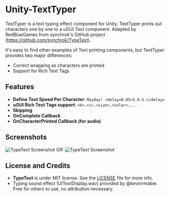 Unity-TextTyper
=========================

TextTyper is a text typing effect component for Unity. TextTyper prints out characters one by one to a uGUI Text component. Adapted by RedBlueGames from synchrok's GitHub project (https://github.com/synchrok/TypeText).

It's easy to find other examples of Text printing components, but TextTyper provides two major differences:
* Correct wrapping as characters are printed
* Support for Rich Text Tags

Features
--------
- **Define Text Speed Per Character**: ```Mayday! <delay=0.05>S.O.S.</delay>```
- **uGUI Rich Text Tags support**: ```<b>,<i>,<size>,<color>,...```
- **Skipping**
- **OnComplete Callback**
- **OnCharacterPrinted Callback (for audio)**

Screenshots
--------
![TypeText Screenshot GIF](https://cloud.githubusercontent.com/assets/1309940/11761765/f897ff48-a112-11e5-97c7-f9bbdef387bc.gif)
![TypeText Screenshot](https://cloud.githubusercontent.com/assets/1309940/11761719/06acaf9a-a111-11e5-8c35-1ec0bc06b470.PNG)


License and Credits
-------
- **TypeText** is under MIT license. See the [LICENSE](LICENSE) file for more info.
- Typing sound effect (UITextDisplay.wav) provided by @kevinrmabie. Free for others to use, no attribution necessary.
